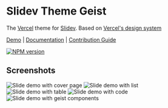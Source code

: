 # Slidev Theme Geist

The [Vercel](https://vercel.com) theme for [Slidev](https://github.com/slidevjs/slidev). Based on [Vercel's design system](https://vercel.com/design)

[Demo](https://slidev-theme-geist-demo.vercel.app) | [Documentation](https://slidev-theme-geist-docs.vercel.app) | [Contribution Guide](CONTRIBUTING.md)

[![NPM version](https://img.shields.io/npm/v/slidev-theme-geist)](https://www.npmjs.com/package/slidev-theme-geist)

## Screenshots

![Slide demo with cover page](/example-export/01.png)
![Slide demo with list](/example-export/02.png)
![Slide demo with table](/example-export/03.png)
![Slide demo with code](/example-export/04.png)
![Slide demo with geist components](/example-export/05.png)
